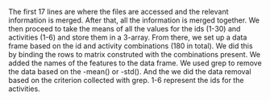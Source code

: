 The first 17 lines are where the files are accessed and the relevant information is merged. After that, all the information is merged together.
We then proceed to take the means of all the values for the ids (1-30) and activities (1-6) and store them in a 3-array.
From there, we set up a data frame based on the id and activity combinations (180 in total).
We did this by binding the rows to matrix construted with the combinations present. 
We added the names of the features to the data frame.
We used grep to remove the data based on the -mean() or -std(). 
And the we did the data removal based on the criterion collected with grep.
1-6 represent the ids for the activities. 

